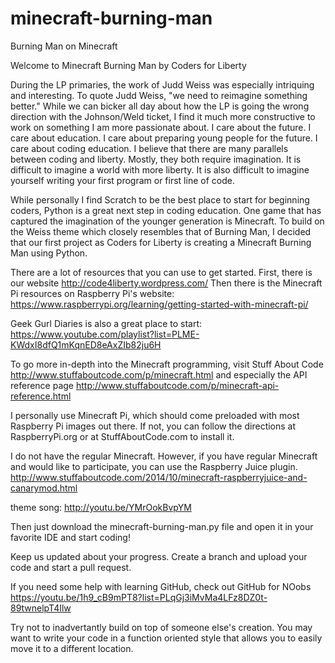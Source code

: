 # minecraft-burning-man
Burning Man on Minecraft

Welcome to Minecraft Burning Man by Coders for Liberty

During the LP primaries, the work of Judd Weiss was especially intriquing and interesting. To quote Judd Weiss, "we need to reimagine something better." While we can bicker all day about how the LP is going the wrong direction with the Johnson/Weld ticket, I find it much more constructive to work on something I am more passionate about. I care about the future. I care about education. I care about preparing young people for the future. I care about coding education. I believe that there are many parallels between coding and liberty. Mostly, they both require imagination. It is difficult to imagine a world with more liberty. It is also difficult to imagine yourself writing your first program or first line of code. 

While personally I find Scratch to be the best place to start for beginning coders, Python is a great next step in coding education. One game that has captured the imagination of the younger generation is Minecraft. To build on the Weiss theme which closely resembles that of Burning Man, I decided that our first project as Coders for Liberty is creating a Minecraft Burning Man using Python. 

There are a lot of resources that you can use to get started.
First, there is our website http://code4liberty.wordpress.com/
Then there is the Minecraft Pi resources on Raspberry Pi's website: https://www.raspberrypi.org/learning/getting-started-with-minecraft-pi/

Geek Gurl Diaries is also a great place to start: https://www.youtube.com/playlist?list=PLME-KWdxI8dfQ1mKqnED8eAxZIb82ju6H

To go more in-depth into the Minecraft programming, visit Stuff About Code http://www.stuffaboutcode.com/p/minecraft.html
and especially the API reference page http://www.stuffaboutcode.com/p/minecraft-api-reference.html

I personally use Minecraft Pi, which should come preloaded with most Raspberry Pi images out there. If not, you can follow the directions at RaspberryPi.org or at StuffAboutCode.com to install it.

I do not have the regular Minecraft. However, if you have regular Minecraft and would like to participate, you can use the Raspberry Juice plugin. http://www.stuffaboutcode.com/2014/10/minecraft-raspberryjuice-and-canarymod.html

theme song: http://youtu.be/YMrOokBvpYM

Then just download the minecraft-burning-man.py file and open it in your favorite IDE and start coding! 

Keep us updated about your progress. Create a branch and upload your code and start a pull request.

If you need some help with learning GitHub, check out GitHub for NOobs https://youtu.be/1h9_cB9mPT8?list=PLqGj3iMvMa4LFz8DZ0t-89twnelpT4Ilw

Try not to inadvertantly build on top of someone else's creation. You may want to write your code in a function oriented style that allows you to easily move it to a different location.
